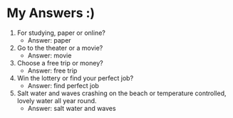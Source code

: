 # My Answers :)
1.  For studying, paper or online?
    - Answer: paper
2. Go to the theater or a movie?
    - Answer: movie
3. Choose a free trip or money?
    - Answer: free trip
4. Win the lottery or find your perfect job?
    - Answer: find perfect job
5. Salt water and waves crashing on the beach or temperature controlled, lovely water all year round.
    - Answer: salt water and waves
